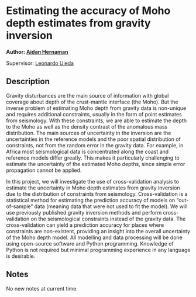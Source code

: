 # Estimating the accuracy of Moho depth estimates from gravity inversion

**Author: [Aidan Hernaman](https://github.com/AidanHernaman)**

Supervisor: [Leonardo Uieda](https://www.leouieda.com)

## Description

Gravity disturbances are the main source of information with global coverage about depth of the crust-mantle interface (the Moho). But the inverse problem of estimating Moho depth from gravity data is non-unique and requires additional constraints, usually in the form of point estimates from seismology. With these constraints, we are able to estimate the depth to the Moho as well as the density contrast of the anomalous mass distribution. The main sources of uncertainty in the inversion are the uncertainties in the reference models and the poor spatial distribution of constraints, not from the random error in the gravity data. For example, in Africa most seismological data is concentrated along the coast and reference models differ greatly. This makes it particularly challenging to estimate the uncertainty of the estimated Moho depths, since simple error propagation cannot be applied.

In this project, we will investigate the use of cross-validation analysis to estimate the uncertainty in Moho depth estimates from gravity inversion due to the distribution of constraints from seismology. Cross-validation is a statistical method for estimating the prediction accuracy of models on “out-of-sample” data (meaning data that were not used to fit the model). We will use previously published gravity inversion methods and perform cross-validation on the seismological constraints instead of the gravity data. The cross-validation can yield a prediction accuracy for places where constraints are non-existent, providing an insight into the overall uncertainty of the Moho depth model. All modelling and data processing will be done using open-source software and Python programming. Knowledge of Python is not required but minimal programming experience in any language is desirable.

## Notes

No new notes at current time

